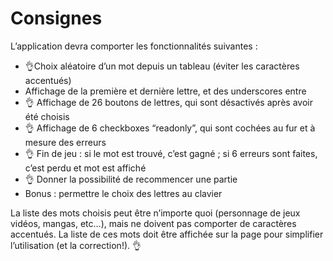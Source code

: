 # Consignes

L’application devra comporter les fonctionnalités suivantes :

- 👌Choix aléatoire d’un mot depuis un tableau (éviter les caractères accentués)
- Affichage de la première et dernière lettre, et des underscores entre
- 👌 Affichage de 26 boutons de lettres, qui sont désactivés après avoir été choisis
- 👌 Affichage de 6 checkboxes “readonly”, qui sont cochées au fur et à mesure des erreurs
- 👌 Fin de jeu : si le mot est trouvé, c’est gagné ; si 6 erreurs sont faites, c’est perdu et mot est affiché
- 👌 Donner la possibilité de recommencer une partie
- Bonus : permettre le choix des lettres au clavier 

La liste des mots choisis peut être n’importe quoi (personnage de jeux vidéos, mangas, etc...), mais ne doivent pas comporter de caractères accentués. La liste de ces mots doit être affichée sur la page pour simplifier l’utilisation (et la correction!). 👌
